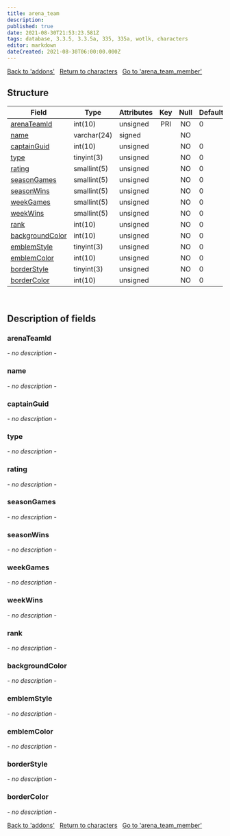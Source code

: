 ```yaml
---
title: arena_team
description: 
published: true
date: 2021-08-30T21:53:23.581Z
tags: database, 3.3.5, 3.3.5a, 335, 335a, wotlk, characters
editor: markdown
dateCreated: 2021-08-30T06:00:00.000Z
---
```


<a href="https://dev.trinitycore.info/en/database/335/characters/addons" class="mt-5 v-btn v-btn--depressed v-btn--flat v-btn--outlined theme--light v-size--default darkblue--text text--lighten-3"><span class="v-btn__content"><i aria-hidden="true" class="v-icon notranslate v-icon--left mdi mdi-arrow-left theme--light"></i><span>Back to 'addons'</span></span></a>&nbsp;&nbsp;&nbsp;<a href="https://dev.trinitycore.info/en/database/335/characters/home" class="mt-5 v-btn v-btn--depressed v-btn--flat v-btn--outlined theme--light v-size--default darkblue--text text--lighten-3"><span class="v-btn__content"><i aria-hidden="true" class="v-icon notranslate v-icon--left mdi mdi-home-outline theme--light"></i><span>Return to characters</span></span></a>&nbsp;&nbsp;&nbsp;<a href="https://dev.trinitycore.info/en/database/335/characters/arena_team_member" class="mt-5 v-btn v-btn--depressed v-btn--flat v-btn--outlined theme--light v-size--default darkblue--text text--lighten-3"><span class="v-btn__content"><span>Go to 'arena_team_member'</span><i aria-hidden="true" class="v-icon notranslate v-icon--right mdi mdi-arrow-right theme--light"></i></span></a>

## Structure

| Field | Type | Attributes | Key | Null | Default | Extra | Comment |
| --- | --- | --- | :---: | :---: | --- | --- | --- |
| [arenaTeamId](#arenateamid) | int(10) | unsigned | PRI | NO | 0 |  |  |
| [name](#name) | varchar(24) | signed |  | NO |  |  |  |
| [captainGuid](#captainguid) | int(10) | unsigned |  | NO | 0 |  |  |
| [type](#type) | tinyint(3) | unsigned |  | NO | 0 |  |  |
| [rating](#rating) | smallint(5) | unsigned |  | NO | 0 |  |  |
| [seasonGames](#seasongames) | smallint(5) | unsigned |  | NO | 0 |  |  |
| [seasonWins](#seasonwins) | smallint(5) | unsigned |  | NO | 0 |  |  |
| [weekGames](#weekgames) | smallint(5) | unsigned |  | NO | 0 |  |  |
| [weekWins](#weekwins) | smallint(5) | unsigned |  | NO | 0 |  |  |
| [rank](#rank) | int(10) | unsigned |  | NO | 0 |  |  |
| [backgroundColor](#backgroundcolor) | int(10) | unsigned |  | NO | 0 |  |  |
| [emblemStyle](#emblemstyle) | tinyint(3) | unsigned |  | NO | 0 |  |  |
| [emblemColor](#emblemcolor) | int(10) | unsigned |  | NO | 0 |  |  |
| [borderStyle](#borderstyle) | tinyint(3) | unsigned |  | NO | 0 |  |  |
| [borderColor](#bordercolor) | int(10) | unsigned |  | NO | 0 |  |  |
&nbsp;
## Description of fields

### arenaTeamId
*- no description -*
&nbsp;

### name
*- no description -*
&nbsp;

### captainGuid
*- no description -*
&nbsp;

### type
*- no description -*
&nbsp;

### rating
*- no description -*
&nbsp;

### seasonGames
*- no description -*
&nbsp;

### seasonWins
*- no description -*
&nbsp;

### weekGames
*- no description -*
&nbsp;

### weekWins
*- no description -*
&nbsp;

### rank
*- no description -*
&nbsp;

### backgroundColor
*- no description -*
&nbsp;

### emblemStyle
*- no description -*
&nbsp;

### emblemColor
*- no description -*
&nbsp;

### borderStyle
*- no description -*
&nbsp;

### borderColor
*- no description -*
&nbsp;

<a href="https://dev.trinitycore.info/en/database/335/characters/addons" class="mt-5 v-btn v-btn--depressed v-btn--flat v-btn--outlined theme--light v-size--default darkblue--text text--lighten-3"><span class="v-btn__content"><i aria-hidden="true" class="v-icon notranslate v-icon--left mdi mdi-arrow-left theme--light"></i><span>Back to 'addons'</span></span></a>&nbsp;&nbsp;&nbsp;<a href="https://dev.trinitycore.info/en/database/335/characters/home" class="mt-5 v-btn v-btn--depressed v-btn--flat v-btn--outlined theme--light v-size--default darkblue--text text--lighten-3"><span class="v-btn__content"><i aria-hidden="true" class="v-icon notranslate v-icon--left mdi mdi-home-outline theme--light"></i><span>Return to characters</span></span></a>&nbsp;&nbsp;&nbsp;<a href="https://dev.trinitycore.info/en/database/335/characters/arena_team_member" class="mt-5 v-btn v-btn--depressed v-btn--flat v-btn--outlined theme--light v-size--default darkblue--text text--lighten-3"><span class="v-btn__content"><span>Go to 'arena_team_member'</span><i aria-hidden="true" class="v-icon notranslate v-icon--right mdi mdi-arrow-right theme--light"></i></span></a>


